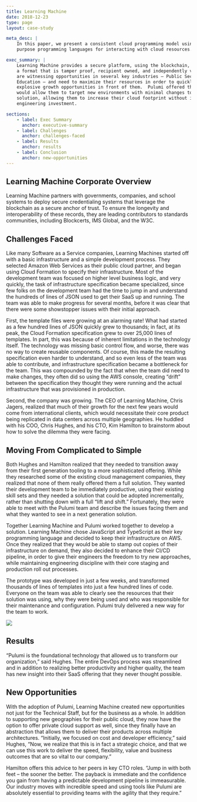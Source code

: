 ```yaml
---
title: Learning Machine
date: 2018-12-23
type: page
layout: case-study

meta_desc: |
    In this paper, we present a consistent cloud programming model using general
    purpose programming languages for interacting with cloud resources.

exec_summary: |
    Learning Machine provides a secure platform, using the blockchain, to issue records in
    a format that is tamper proof, recipient owned, and independently verifiable.  They
    are witnessing opportunities in several key industries – Public Sector, Healthcare and
    Education – and need to maximize their resources in order to quickly capitalize on the
    explosive growth opportunities in front of them.  Pulumi offered them a solution which
    would allow them to target new environments with minimal changes to their core
    solution, allowing them to increase their cloud footprint without increasing their
    engineering investment.

sections:
    - label: Exec Summary
      anchor: executive-summary
    - label: Challenges
      anchor: challenges-faced
    - label: Results
      anchor: results
    - label: Conclusion
      anchor: new-opportunities
---
```


## Learning Machine Corporate Overview

Learning Machine partners with governments, companies, and school systems to deploy secure
credentialing systems that leverage the blockchain as a secure anchor of trust.  To ensure
the longevity and interoperability of these records, they are leading  contributors to
standards communities, including Blockcerts, IMS Global, and the W3C.

## Challenges Faced

Like many Software as a Service companies, Learning Machines started off with a basic
infrastructure and a simple development process.  They selected Amazon Web Services as
their public cloud partner, and began using Cloud Formation to specify their
infrastructure.  Most of the development team was focused on higher level business logic,
and very quickly, the task of infrastructure specification became specialized, since few
folks on the development team had the time to jump in and understand the hundreds of lines
of JSON used to get their SaaS up and running.  The team was able to make progress for
several months, before it was clear that there were some showstopper issues with their
initial approach.

First, the template files were growing at an alarming rate!  What had started as a few
hundred lines of JSON quickly grew to thousands; in fact, at its peak, the Cloud Formation
specification grew to over 25,000 lines of templates.  In part, this was because of
inherent limitations in the technology itself.  The technology was missing basic control
flow, and worse, there was no way to create reusable components.  Of course, this made the
resulting specification even harder to understand, and so even less of the team was able
to contribute, and infrastructure specification became a bottleneck for the team.  This
was compounded by the fact that when the team did need to make changes, they often did so
using the AWS console, creating “drift” between the specification they thought they were
running and the actual infrastructure that was provisioned in production.

Second, the company was growing.  The CEO of Learning Machine, Chris Jagers, realized that
much of their growth for the next few years would come from international clients, which
would necessitate their core product being replicated in data centers across multiple
geographies.  He huddled with his COO, Chris Hughes, and his CTO, Kim Hamilton to
brainstorm about how to solve the dilemma they were facing.

## Moving From Complicated to Simple

Both Hughes and Hamilton realized that they needed to transition away from their first
generation tooling to a more sophisticated offering.  While they researched some of the
existing cloud management companies, they realized that none of them really offered them a
full solution.  They wanted their development team to be immediately productive, using
their existing skill sets and they needed a solution that could be adopted incrementally,
rather than shutting down with a full “lift and shift.”  Fortunately, they were able to
meet with the Pulumi team and describe the issues facing them and what they wanted to see
in a next generation solution.

Together Learning Machine and Pulumi worked together to develop a solution.  Learning
Machine chose JavaScript and TypeScript as their key programming language and decided to
keep their infrastructure on AWS.  Once they realized that they would be able to stamp out
copies of their infrastructure on demand, they also decided to enhance their CI/CD
pipeline, in order to give their engineers the freedom to try new approaches, while
maintaining engineering discipline with their core staging and production roll out
processes.

The prototype was developed in just a few weeks, and transformed thousands of lines of
templates into just a few hundred lines of code.  Everyone on the team was able to clearly
see the resources that their solution was using, why they were being used and who was
responsible for their maintenance and configuration.  Pulumi truly delivered a new way for
the team to work.

<img class="block mx-auto max-w-2xl my-8" src="/images/case-studies/learning-machine-loc.png">

## Results

“Pulumi is the foundational technology that allowed us to transform our organization,”
said Hughes.  The entire DevOps process was streamlined and in addition to realizing
better productivity and higher quality, the team has new insight into their SaaS offering
that they never thought possible.

## New Opportunities

With the adoption of Pulumi, Learning Machine created new opportunities not just for the
Technical Staff, but for the business as a whole.  In addition to supporting new
geographies for their public cloud, they now have the option to offer private cloud
support as well, since they finally have an abstraction that allows them to deliver their
products across multiple architectures.  “Initially, we focused on cost and developer
efficiency,” said Hughes, “Now, we realize that this is in fact a strategic choice, and
that we can use this work to deliver the speed, flexibility, value and business outcomes
that are so vital to our company.”

Hamilton offers this advice to her peers in key CTO roles.  “Jump in with both feet – the
sooner the better.  The payback is immediate and the confidence you gain from having a
predictable development pipeline is immeasurable.  Our industry moves with incredible
speed and using tools like Pulumi are absolutely essential to providing teams with the
agility that they require.”
